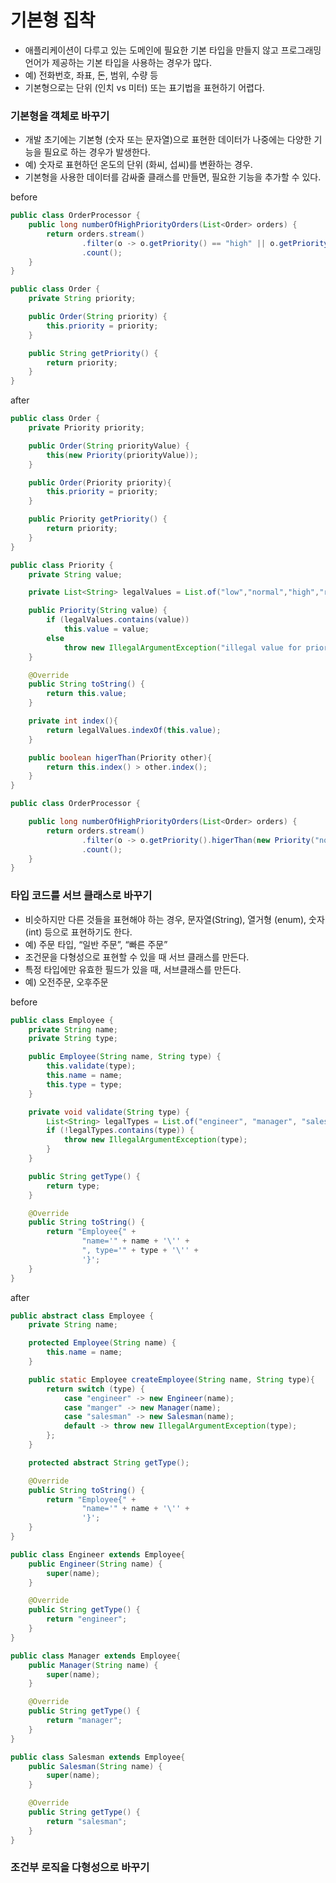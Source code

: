 # 기본형 집착
- 애플리케이션이 다루고 있는 도메인에 필요한 기본 타입을 만들지 않고 프로그래밍 언어가 제공하는 기본 타입을 사용하는 경우가 많다. 
- 예) 전화번호, 좌표, 돈, 범위, 수량 등
- 기본형으로는 단위 (인치 vs 미터) 또는 표기법을 표현하기 어렵다.

### 기본형을 객체로 바꾸기
- 개발 초기에는 기본형 (숫자 또는 문자열)으로 표현한 데이터가 나중에는 다양한 기능을 필요로 하는 경우가 발생한다. 
- 예) 숫자로 표현하던 온도의 단위 (화씨, 섭씨)를 변환하는 경우. 
- 기본형을 사용한 데이터를 감싸줄 클래스를 만들면, 필요한 기능을 추가할 수 있다.

before

```java
public class OrderProcessor {
    public long numberOfHighPriorityOrders(List<Order> orders) {
        return orders.stream()
                .filter(o -> o.getPriority() == "high" || o.getPriority() == "rush")
                .count();
    }
}

public class Order {
    private String priority;

    public Order(String priority) {
        this.priority = priority;
    }

    public String getPriority() {
        return priority;
    }
}
```

after

```java
public class Order {
    private Priority priority;

    public Order(String priorityValue) {
        this(new Priority(priorityValue));
    }

    public Order(Priority priority){
        this.priority = priority;
    }

    public Priority getPriority() {
        return priority;
    }
}

public class Priority {
    private String value;

    private List<String> legalValues = List.of("low","normal","high","rush");

    public Priority(String value) {
        if (legalValues.contains(value))
            this.value = value;
        else
            throw new IllegalArgumentException("illegal value for priority " + value);
    }

    @Override
    public String toString() {
        return this.value;
    }

    private int index(){
        return legalValues.indexOf(this.value);
    }

    public boolean higerThan(Priority other){
        return this.index() > other.index();
    }
}

public class OrderProcessor {

    public long numberOfHighPriorityOrders(List<Order> orders) {
        return orders.stream()
                .filter(o -> o.getPriority().higerThan(new Priority("normal")))
                .count();
    }
}
```
### 타입 코드를 서브 클래스로 바꾸기
- 비슷하지만 다른 것들을 표현해야 하는 경우, 문자열(String), 열거형 (enum), 숫자 (int) 등으로 표현하기도 한다. 
- 예) 주문 타입, “일반 주문”, “빠른 주문” 
- 조건문을 다형성으로 표현할 수 있을 때 서브 클래스를 만든다. 
- 특정 타입에만 유효한 필드가 있을 때, 서브클래스를 만든다.
- 예) 오전주문, 오후주문

before

```java
public class Employee {
    private String name;
    private String type;

    public Employee(String name, String type) {
        this.validate(type);
        this.name = name;
        this.type = type;
    }

    private void validate(String type) {
        List<String> legalTypes = List.of("engineer", "manager", "salesman");
        if (!legalTypes.contains(type)) {
            throw new IllegalArgumentException(type);
        }
    }

    public String getType() {
        return type;
    }

    @Override
    public String toString() {
        return "Employee{" +
                "name='" + name + '\'' +
                ", type='" + type + '\'' +
                '}';
    }
}
```

after

```java
public abstract class Employee {
    private String name;

    protected Employee(String name) {
        this.name = name;
    }

    public static Employee createEmployee(String name, String type){
        return switch (type) {
            case "engineer" -> new Engineer(name);
            case "manger" -> new Manager(name);
            case "salesman" -> new Salesman(name);
            default -> throw new IllegalArgumentException(type);
        };
    }

    protected abstract String getType();

    @Override
    public String toString() {
        return "Employee{" +
                "name='" + name + '\'' +
                '}';
    }
}

public class Engineer extends Employee{
    public Engineer(String name) {
        super(name);
    }

    @Override
    public String getType() {
        return "engineer";
    }
}

public class Manager extends Employee{
    public Manager(String name) {
        super(name);
    }

    @Override
    public String getType() {
        return "manager";
    }
}

public class Salesman extends Employee{
    public Salesman(String name) {
        super(name);
    }

    @Override
    public String getType() {
        return "salesman";
    }
}
```

### 조건부 로직을 다형성으로 바꾸기
